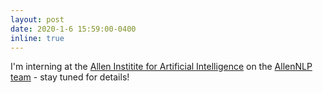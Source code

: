 ```yaml
---
layout: post
date: 2020-1-6 15:59:00-0400
inline: true
---
```


I'm interning at the [Allen Institite for Artificial Intelligence](https://allenai.org/) on the [AllenNLP team](https://allennlp.org/) - stay tuned for details!